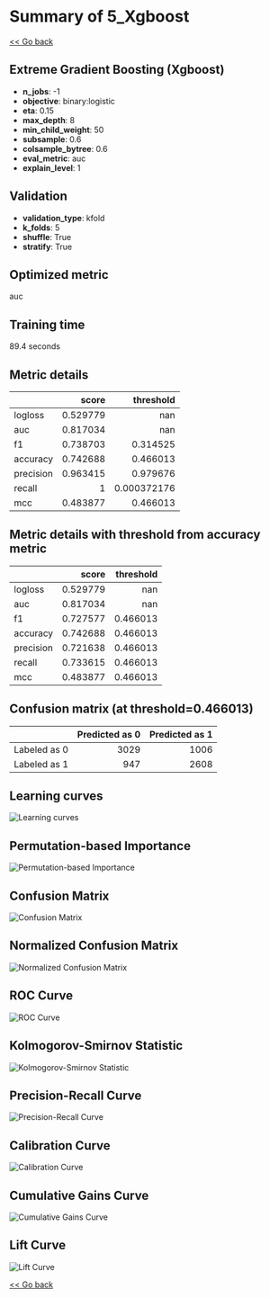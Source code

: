 # Summary of 5_Xgboost

[<< Go back](../README.md)


## Extreme Gradient Boosting (Xgboost)
- **n_jobs**: -1
- **objective**: binary:logistic
- **eta**: 0.15
- **max_depth**: 8
- **min_child_weight**: 50
- **subsample**: 0.6
- **colsample_bytree**: 0.6
- **eval_metric**: auc
- **explain_level**: 1

## Validation
 - **validation_type**: kfold
 - **k_folds**: 5
 - **shuffle**: True
 - **stratify**: True

## Optimized metric
auc

## Training time

89.4 seconds

## Metric details
|           |    score |     threshold |
|:----------|---------:|--------------:|
| logloss   | 0.529779 | nan           |
| auc       | 0.817034 | nan           |
| f1        | 0.738703 |   0.314525    |
| accuracy  | 0.742688 |   0.466013    |
| precision | 0.963415 |   0.979676    |
| recall    | 1        |   0.000372176 |
| mcc       | 0.483877 |   0.466013    |


## Metric details with threshold from accuracy metric
|           |    score |   threshold |
|:----------|---------:|------------:|
| logloss   | 0.529779 |  nan        |
| auc       | 0.817034 |  nan        |
| f1        | 0.727577 |    0.466013 |
| accuracy  | 0.742688 |    0.466013 |
| precision | 0.721638 |    0.466013 |
| recall    | 0.733615 |    0.466013 |
| mcc       | 0.483877 |    0.466013 |


## Confusion matrix (at threshold=0.466013)
|              |   Predicted as 0 |   Predicted as 1 |
|:-------------|-----------------:|-----------------:|
| Labeled as 0 |             3029 |             1006 |
| Labeled as 1 |              947 |             2608 |

## Learning curves
![Learning curves](learning_curves.png)

## Permutation-based Importance
![Permutation-based Importance](permutation_importance.png)
## Confusion Matrix

![Confusion Matrix](confusion_matrix.png)


## Normalized Confusion Matrix

![Normalized Confusion Matrix](confusion_matrix_normalized.png)


## ROC Curve

![ROC Curve](roc_curve.png)


## Kolmogorov-Smirnov Statistic

![Kolmogorov-Smirnov Statistic](ks_statistic.png)


## Precision-Recall Curve

![Precision-Recall Curve](precision_recall_curve.png)


## Calibration Curve

![Calibration Curve](calibration_curve_curve.png)


## Cumulative Gains Curve

![Cumulative Gains Curve](cumulative_gains_curve.png)


## Lift Curve

![Lift Curve](lift_curve.png)



[<< Go back](../README.md)
